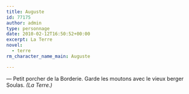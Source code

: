 ```yaml
---
title: Auguste
id: 77175
author: admin
type: personnage
date: 2010-02-12T16:50:52+00:00
excerpt: La Terre
novel:
  - terre
rm_character_name_main: Auguste

---
```

— Petit porcher de la Borderie. Garde les moutons avec le vieux berger Soulas. _(La Terre.)_